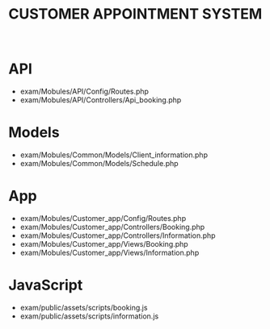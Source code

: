 # CUSTOMER APPOINTMENT SYSTEM
<br>

# API
- exam/Mobules/API/Config/Routes.php
- exam/Mobules/API/Controllers/Api_booking.php
# Models
- exam/Mobules/Common/Models/Client_information.php
- exam/Mobules/Common/Models/Schedule.php
# App
- exam/Mobules/Customer_app/Config/Routes.php
- exam/Mobules/Customer_app/Controllers/Booking.php
- exam/Mobules/Customer_app/Controllers/Information.php
- exam/Mobules/Customer_app/Views/Booking.php
- exam/Mobules/Customer_app/Views/Information.php
# JavaScript
- exam/public/assets/scripts/booking.js
- exam/public/assets/scripts/information.js


